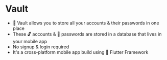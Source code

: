 # Vault

-  🔐 Vault allows you to store all your accounts & their passwords in one place
- These 🔓 accounts & 🔑 passwords are stored in a database that lives in your mobile app
- No signup & login required
- It's a cross-platform mobile app build using 📱 Flutter Framework
